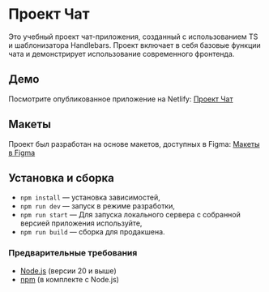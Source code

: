 # Проект Чат

Это учебный проект чат-приложения, созданный с использованием TS и шаблонизатора Handlebars. Проект включает в себя базовые функции чата и демонстрирует использование современного фронтенда.

## Демо

Посмотрите опубликованное приложение на Netlify: [Проект Чат](https://tranquil-melba-39d583.netlify.app/) 

## Макеты

Проект был разработан на основе макетов, доступных в Figma: [Макеты в Figma](https://www.figma.com/design/P4N4ljI59BYCfLxZaEBWtN/practicum.frontend?node-id=0-1&t=IZ7HX65ED60VqxbG-1)

## Установка и сборка
- `npm install` — установка зависимостей,
- `npm run dev` —  запуск в режиме разработки,
- `npm run start` — Для запуска локального сервера с собранной версией приложения используйте,
- `npm run build` — сборка для продакшена.

### Предварительные требования

- [Node.js](https://nodejs.org/) (версии 20 и выше)
- [npm](https://www.npmjs.com/) (в комплекте с Node.js)
